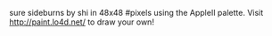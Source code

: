 sure sideburns by shi in 48x48 #pixels using the AppleII palette. Visit http://paint.lo4d.net/ to draw your own! 